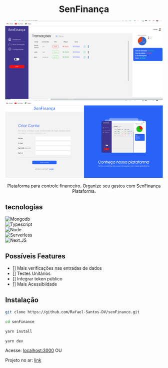 <div align="center">
  <h1>SenFinança</h1>
</div>

<div>
  <img src="/.github/assets/background-one.png" />
</div>

<div>
  <img src="/.github/assets/background-two.png" />
</div>

<div align="center">
  <p>Plataforma para controle financeiro. Organize seu gastos com SenFinança Plataforma.</p>
</div>

## tecnologias

<div>
  <img src="https://img.shields.io/badge/-MONGODB-%234DB33D" alt="Mongodb" />
</div>
<div>
  <img src="https://img.shields.io/badge/-TYPESCRIPT-%23007acc" alt="Typescript" />
</div>
<div>
  <img src="https://img.shields.io/badge/-NODE.JS-%2368A063" alt="Node">
</div>
<div>
  <img src="https://img.shields.io/badge/-Serverless-%23F2F2F2" alt="Serverless">
</div>

<div>
  <img src="https://img.shields.io/badge/-Next.JS-%23000000" alt="Next.JS">
</div>

## Possíveis Features

- [] Mais verificações nas entradas de dados
- [] Testes Unitários
- [] Integrar token público
- [] Mais Acessibildade

## Instalação

```bash
git clone https://github.com/Rafael-Santos-DV/senFinance.git
```

```bash
cd senFinance
```

```bash
yarn install
```

```bash
yarn dev
```

Acesse: [localhost:3000](http:localhost:3000)
OU

Projeto no ar: [link](https://sen-finance.vercel.app/login)
